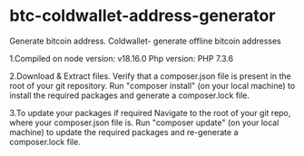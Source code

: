 # btc-coldwallet-address-generator
Generate bitcoin address. Coldwallet- generate offline bitcoin addresses

1.Compiled on 
node version: v18.16.0 
Php version: PHP 7.3.6


2.Download & Extract files.
    Verify that a composer.json file is present in the root of your git repository.
    Run "composer install" (on your local machine) to install the required packages and generate a composer.lock file.


3.To update your packages if required
    Navigate to the root of your git repo, where your composer.json file is.
    Run "composer update" (on your local machine) to update the required packages and re-generate a composer.lock file.
